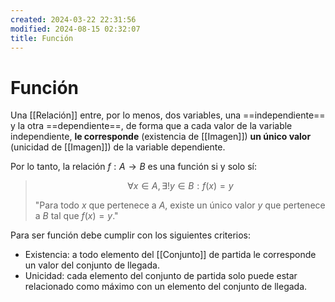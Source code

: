 ```yaml
---
created: 2024-03-22 22:31:56
modified: 2024-08-15 02:32:07
title: Función
---
```


# Función

Una [[Relación]] entre, por lo menos, dos variables, una ==independiente== y la otra ==dependiente==, de forma que a cada valor de la variable independiente, **le corresponde** (existencia de [[Imagen]]) **un único valor** (unicidad de [[Imagen]]) de la variable dependiente.

Por lo tanto, la relación $f: A \rightarrow B$ es una función si y solo sí:

> $$\forall x \in A, \exists! y \in B: f(x) = y$$
>
> "Para todo $x$ que pertenece a $A$, existe un único valor $y$ que pertenece a $B$ tal que $f(x)=y$."

Para ser función debe cumplir con los siguientes criterios:

- Existencia: a todo elemento del [[Conjunto]] de partida le corresponde un valor del conjunto de llegada.
- Unicidad: cada elemento del conjunto de partida solo puede estar relacionado como máximo con un elemento del conjunto de llegada.
